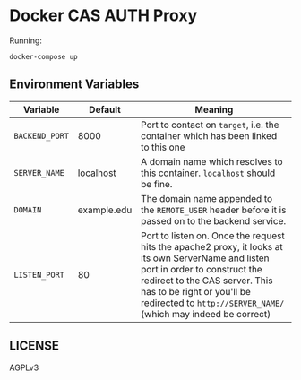 # Docker CAS AUTH Proxy

Running:

```
docker-compose up
```

## Environment Variables

Variable       | Default     | Meaning
-------------- | ----------- | ------------------
`BACKEND_PORT` | 8000        | Port to contact on `target`, i.e. the container which has been linked to this one
`SERVER_NAME`  | localhost   | A domain name which resolves to this container. `localhost` should be fine.
`DOMAIN`       | example.edu | The domain name appended to the `REMOTE_USER` header before it is passed on to the backend service.
`LISTEN_PORT`  | 80          | Port to listen on. Once the request hits the apache2 proxy, it looks at its own ServerName and listen port in order to construct the redirect to the CAS server. This has to be right or you'll be redirected to `http://SERVER_NAME/` (which may indeed be correct)

## LICENSE

AGPLv3
